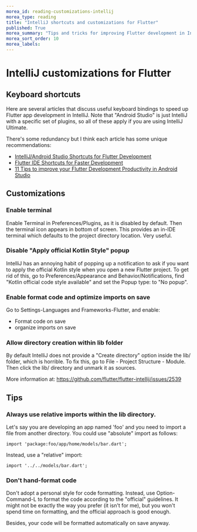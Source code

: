 ```yaml
---
morea_id: reading-customizations-intellij
morea_type: reading
title: "IntelliJ shortcuts and customizations for Flutter"
published: True
morea_summary: "Tips and tricks for improving Flutter development in IntelliJ"
morea_sort_order: 10
morea_labels: 
---
```

# IntelliJ customizations for Flutter

## Keyboard shortcuts

Here are several articles that discuss useful keyboard bindings to speed up Flutter app development in IntelliJ. Note that "Android Studio" is just IntelliJ with a specific set of plugins, so all of these apply if you are using IntelliJ Ultimate. 

There's some redundancy but I think each article has some unique recommendations:

* [IntelliJ/Android Studio Shortcuts for Flutter Development](https://codewithandrea.com/articles/intellij-keyboard-shortcuts-flutter-development/)
* [Flutter IDE Shortcuts for Faster Development](https://medium.com/flutter-community/flutter-ide-shortcuts-for-faster-development-2ef45c51085b)
* [11 Tips to improve your Flutter Development Productivity in Android Studio](https://www.syncfusion.com/blogs/post/11-tips-to-improve-your-flutter-development-productivity-in-android-studio.aspx) 

## Customizations

### Enable terminal

Enable Terminal in Preferences/Plugins, as it is disabled by default. Then the terminal icon appears in bottom of screen.  This provides an in-IDE terminal which defaults to the project directory location. Very useful.

### Disable "Apply official Kotlin Style" popup

IntelliJ has an annoying habit of popping up a notification to ask if you want to apply the official Kotlin style when you open a new Flutter project.  To get rid of this, go to Preferences/Appearance and Behavior/Notifications, find "Kotlin official code style available" and set the Popup type: to "No popup".

### Enable format code and optimize imports on save

Go to Settings-Languages and Frameworks-Flutter, and enable:
* Format code on save
* organize imports on save

### Allow directory creation within lib folder

By default IntelliJ does not provide a "Create directory" option inside the lib/ folder, which is horrible. To fix this, go to File - Project Structure - Module. Then click the lib/ directory and unmark it as sources. 

More information at: <https://github.com/flutter/flutter-intellij/issues/2539>

## Tips

### Always use relative imports within the lib directory.

Let's say you are developing an app named 'foo' and you need to import a file from another directory. You could use "absolute" import as follows:

```
import 'package:foo/app/home/models/bar.dart';
```

Instead, use a "relative" import:

```
import '../../models/bar.dart';
```



### Don't hand-format code

Don't adopt a personal style for code formatting. Instead, use Option-Command-L to format the code according to the "official" guidelines. It might not be exactly the way you prefer (it isn't for me), but you won't spend time on formatting, and the official approach is good enough.

Besides, your code will be formatted automatically on save anyway.
